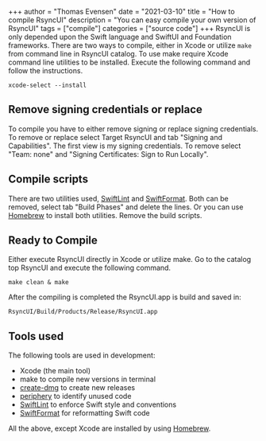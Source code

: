 +++
author = "Thomas Evensen"
date = "2021-03-10"
title =  "How to compile RsyncUI"
description = "You can easy compile your own version of RsyncUI"
tags = ["compile"]
categories = ["source code"]
+++
RsyncUI is only depended upon the Swift language and SwiftUI and Foundation frameworks. There are two ways to compile, either in Xcode or utilize `make` from command line in RsyncUI catalog. To use make require Xcode command line utilities to be installed. Execute the following command and follow the instructions.
```
xcode-select --install
```
## Remove signing credentials or replace

To compile you have to either remove signing or replace signing credentials. To remove or replace select Target RsyncUI and tab "Signing and Capabilities". The first view is my signing credentials. To remove select "Team: none" and "Signing Certificates: Sign to Run Locally".

## Compile scripts

There are two utilities used, [SwiftLint](https://github.com/realm/SwiftLint) and [SwiftFormat](https://github.com/nicklockwood/SwiftFormat). Both can be removed, select tab "Build Phases" and delete the lines. Or you can use [Homebrew](https://brew.sh/index_nb) to install both utilities. Remove the build scripts.

## Ready to Compile

Either execute RsyncUI directly in Xcode or utilize make. Go to the catalog top RsyncUI and execute the following command.
```
make clean & make
```
After the compiling is completed the RsyncUI.app is build and saved in:
```
RsyncUI/Build/Products/Release/RsyncUI.app
```
## Tools used

The following tools are used in development:

- Xcode (the main tool)
- make to compile new versions in terminal
- [create-dmg](https://github.com/sindresorhus/create-dmg) to create new releases
- [periphery](https://github.com/peripheryapp/periphery) to identify unused code
- [SwiftLint](https://github.com/realm/SwiftLint) to enforce Swift style and conventions
- [SwiftFormat](https://github.com/nicklockwood/SwiftFormat) for reformatting Swift code

All the above, except Xcode are installed by using [Homebrew](https://brew.sh/).
